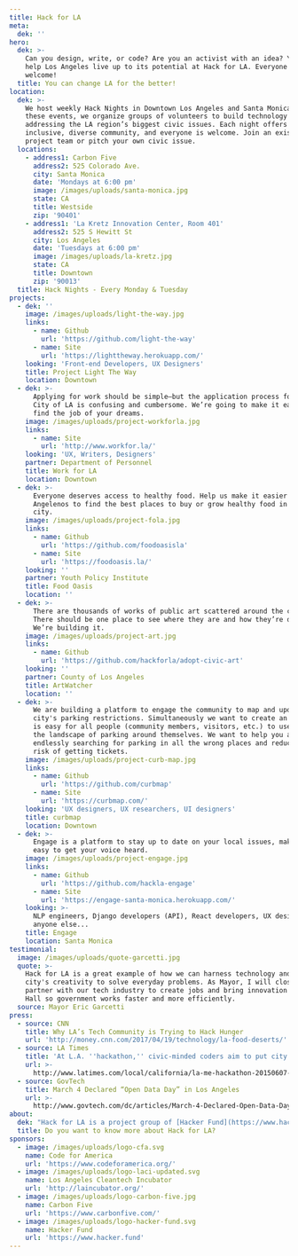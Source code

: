 ```yaml
---
title: Hack for LA
meta:
  dek: ''
hero:
  dek: >-
    Can you design, write, or code? Are you an activist with an idea? You can
    help Los Angeles live up to its potential at Hack for LA. Everyone is
    welcome!
  title: You can change LA for the better!
location:
  dek: >-
    We host weekly Hack Nights in Downtown Los Angeles and Santa Monica. At
    these events, we organize groups of volunteers to build technology
    addressing the LA region’s biggest civic issues. Each night offers an
    inclusive, diverse community, and everyone is welcome. Join an existing
    project team or pitch your own civic issue.
  locations:
    - address1: Carbon Five
      address2: 525 Colorado Ave.
      city: Santa Monica
      date: 'Mondays at 6:00 pm'
      image: /images/uploads/santa-monica.jpg
      state: CA
      title: Westside
      zip: '90401'
    - address1: 'La Kretz Innovation Center, Room 401'
      address2: 525 S Hewitt St
      city: Los Angeles
      date: 'Tuesdays at 6:00 pm'
      image: /images/uploads/la-kretz.jpg
      state: CA
      title: Downtown
      zip: '90013'
  title: Hack Nights - Every Monday & Tuesday
projects:
  - dek: ''
    image: /images/uploads/light-the-way.jpg
    links:
      - name: Github
        url: 'https://github.com/light-the-way'
      - name: Site
        url: 'https://lighttheway.herokuapp.com/'
    looking: 'Front-end Developers, UX Designers'
    title: Project Light The Way
    location: Downtown
  - dek: >-
      Applying for work should be simple—but the application process for the
      City of LA is confusing and cumbersome. We’re going to make it easier to
      find the job of your dreams.
    image: /images/uploads/project-workforla.jpg
    links:
      - name: Site
        url: 'http://www.workfor.la/'
    looking: 'UX, Writers, Designers'
    partner: Department of Personnel
    title: Work for LA
    location: Downtown
  - dek: >-
      Everyone deserves access to healthy food. Help us make it easier for
      Angelenos to find the best places to buy or grow healthy food in their
      city.
    image: /images/uploads/project-fola.jpg
    links:
      - name: Github
        url: 'https://github.com/foodoasisla'
      - name: Site
        url: 'https://foodoasis.la/'
    looking: ''
    partner: Youth Policy Institute
    title: Food Oasis
    location: ''
  - dek: >-
      There are thousands of works of public art scattered around the city.
      There should be one place to see where they are and how they’re doing.
      We’re building it.
    image: /images/uploads/project-art.jpg
    links:
      - name: Github
        url: 'https://github.com/hackforla/adopt-civic-art'
    looking: ''
    partner: County of Los Angeles
    title: ArtWatcher
    location: ''
  - dek: >-
      We are building a platform to engage the community to map and update the
      city's parking restrictions. Simultaneously we want to create an app that
      is easy for all people (community members, visitors, etc.) to use to see
      the landscape of parking around themselves. We want to help you avoid
      endlessly searching for parking in all the wrong places and reduce your
      risk of getting tickets.
    image: /images/uploads/project-curb-map.jpg
    links:
      - name: Github
        url: 'https://github.com/curbmap'
      - name: Site
        url: 'https://curbmap.com/'
    looking: 'UX designers, UX researchers, UI designers'
    title: curbmap
    location: Downtown
  - dek: >-
      Engage is a platform to stay up to date on your local issues, making it
      easy to get your voice heard.
    image: /images/uploads/project-engage.jpg
    links:
      - name: Github
        url: 'https://github.com/hackla-engage'
      - name: Site
        url: 'https://engage-santa-monica.herokuapp.com/'
    looking: >-
      NLP engineers, Django developers (API), React developers, UX designers,
      anyone else...
    title: Engage
    location: Santa Monica
testimonial:
  image: /images/uploads/quote-garcetti.jpg
  quote: >-
    Hack for LA is a great example of how we can harness technology and our
    city's creativity to solve everyday problems. As Mayor, I will closely
    partner with our tech industry to create jobs and bring innovation to City
    Hall so government works faster and more efficiently.
  source: Mayor Eric Garcetti
press:
  - source: CNN
    title: Why LA’s Tech Community is Trying to Hack Hunger
    url: 'http://money.cnn.com/2017/04/19/technology/la-food-deserts/'
  - source: LA Times
    title: 'At L.A. ''hackathon,'' civic-minded coders aim to put city data to good use'
    url: >-
      http://www.latimes.com/local/california/la-me-hackathon-20150607-story.html
  - source: GovTech
    title: March 4 Declared “Open Data Day” in Los Angeles
    url: >-
      http://www.govtech.com/dc/articles/March-4-Declared-Open-Data-Day-in-Los-Angeles-Cities-Worldwide.html
about:
  dek: "Hack for LA is a project group of [Hacker Fund](https://www.hacker.fund)\_and the official Los Angeles chapter of [Code for America](https://www.codeforamerica.com). We bring together coders, designers, entrepreneurs, students, government staff, activists, and other civic-minded people to solve the LA region’s biggest challenges."
  title: Do you want to know more about Hack for LA?
sponsors:
  - image: /images/uploads/logo-cfa.svg
    name: Code for America
    url: 'https://www.codeforamerica.org/'
  - image: /images/uploads/logo-laci-updated.svg
    name: Los Angeles Cleantech Incubator
    url: 'http://laincubator.org/'
  - image: /images/uploads/logo-carbon-five.jpg
    name: Carbon Five
    url: 'https://www.carbonfive.com/'
  - image: /images/uploads/logo-hacker-fund.svg
    name: Hacker Fund
    url: 'https://www.hacker.fund'
---
```


